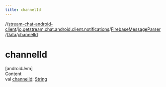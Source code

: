 ```yaml
---
title: channelId
---
```

//[stream-chat-android-client](../../../../index.md)/[io.getstream.chat.android.client.notifications](../../index.md)/[FirebaseMessageParser](../index.md)/[Data](index.md)/[channelId](channelId.md)



# channelId  
[androidJvm]  
Content  
val [channelId](channelId.md): [String](https://kotlinlang.org/api/latest/jvm/stdlib/kotlin/-string/index.html)  



